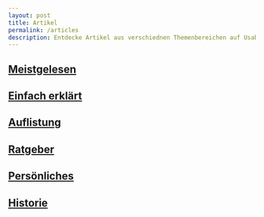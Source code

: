 ```yaml
---
layout: post
title: Artikel
permalink: /articles
description: Entdecke Artikel aus verschiednen Themenbereichen auf Usability Report
---
```




## [Meistgelesen](http://www.usabilityreport.de/tagged/Meistgelesen)

## [Einfach erklärt](http://www.usabilityreport.de/tagged/EinfachErkl%C3%A4rt)

## [Auflistung](http://www.usabilityreport.de/tagged/Auflistung)

## [Ratgeber](http://www.usabilityreport.de/tagged/Ratgeber)

## [Persönliches](http://www.usabilityreport.de/tagged/Pers%C3%B6nliches)

## [Historie](http://www.usabilityreport.de/tagged/Historie)
